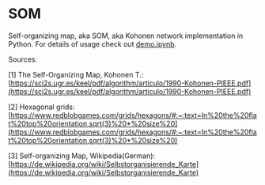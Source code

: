 # SOM

Self-organizing map, aka SOM, aka Kohonen network implementation in Python. For details of usage check out [demo.ipynb](https://github.com/gekas145/SOM/blob/main/demo.ipynb).

Sources:

[1] The Self-Organizing Map, Kohonen T.: [https://sci2s.ugr.es/keel/pdf/algorithm/articulo/1990-Kohonen-PIEEE.pdf](https://sci2s.ugr.es/keel/pdf/algorithm/articulo/1990-Kohonen-PIEEE.pdf)

[2] Hexagonal grids: [https://www.redblobgames.com/grids/hexagons/#:~:text=In%20the%20flat%20top%20orientation,sqrt(3)%20*%20size%20](https://www.redblobgames.com/grids/hexagons/#:~:text=In%20the%20flat%20top%20orientation,sqrt(3)%20*%20size%20)

[3] Self-organizing Map, Wikipedia(German): [https://de.wikipedia.org/wiki/Selbstorganisierende_Karte](https://de.wikipedia.org/wiki/Selbstorganisierende_Karte)
